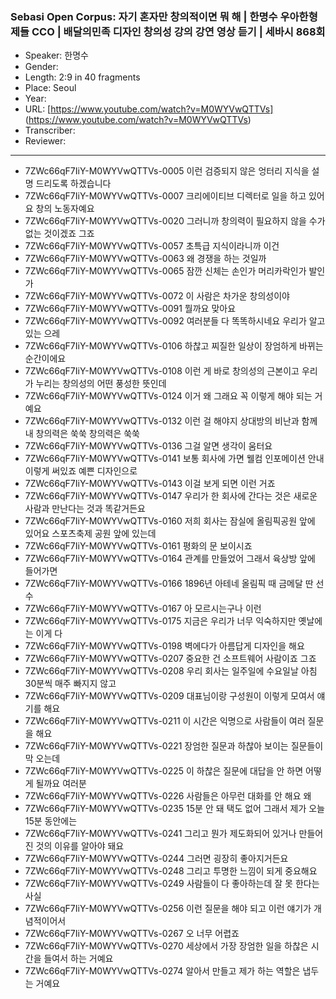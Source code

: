 ### Sebasi Open Corpus: 자기 혼자만 창의적이면 뭐 해 | 한명수 우아한형제들 CCO | 배달의민족 디자인 창의성 강의 강연 영상 듣기 | 세바시 868회

- Speaker: 한명수
- Gender: 
- Length: 2:9 in 40 fragments
- Place: Seoul
- Year: 
- URL: [https://www.youtube.com/watch?v=M0WYVwQTTVs] (https://www.youtube.com/watch?v=M0WYVwQTTVs)
- Transcriber: 
- Reviewer: 

---

- 7ZWc66qF7IiY-M0WYVwQTTVs-0005 이런 검증되지 않은 엉터리 지식을 설명 드리도록 하겠습니다
- 7ZWc66qF7IiY-M0WYVwQTTVs-0007 크리에이티브 디렉터로 일을 하고 있어요 창의 노동자예요
- 7ZWc66qF7IiY-M0WYVwQTTVs-0020 그러니까 창의력이 필요하지 않을 수가 없는 것이겠죠 그죠
- 7ZWc66qF7IiY-M0WYVwQTTVs-0057 초특급 지식이라니까 이건
- 7ZWc66qF7IiY-M0WYVwQTTVs-0063 왜 경쟁을 하는 것일까
- 7ZWc66qF7IiY-M0WYVwQTTVs-0065 잠깐 신체는 손인가 머리카락인가 발인가
- 7ZWc66qF7IiY-M0WYVwQTTVs-0072 이 사람은 차가운 창의성이야
- 7ZWc66qF7IiY-M0WYVwQTTVs-0091 뭘까요 맞아요
- 7ZWc66qF7IiY-M0WYVwQTTVs-0092 여러분들 다 똑똑하시네요 우리가 알고 있는 으레
- 7ZWc66qF7IiY-M0WYVwQTTVs-0106 하찮고 찌질한 일상이 장엄하게 바뀌는 순간이에요
- 7ZWc66qF7IiY-M0WYVwQTTVs-0108 이런 게 바로 창의성의 근본이고 우리가 누리는 창의성의 어떤 풍성한 뜻인데
- 7ZWc66qF7IiY-M0WYVwQTTVs-0124 이거 왜 그래요 꼭 이렇게 해야 되는 거예요
- 7ZWc66qF7IiY-M0WYVwQTTVs-0132 이런 걸 해야지 상대방의 비난과 함께 내 창의력은 쑥쑥 창의력은 쑥쑥
- 7ZWc66qF7IiY-M0WYVwQTTVs-0136 그걸 알면 생각이 움터요
- 7ZWc66qF7IiY-M0WYVwQTTVs-0141 보통 회사에 가면 웰컴 인포메이션 안내 이렇게 써있죠 예쁜 디자인으로
- 7ZWc66qF7IiY-M0WYVwQTTVs-0143 이걸 보게 되면 이런 거죠
- 7ZWc66qF7IiY-M0WYVwQTTVs-0147 우리가 한 회사에 간다는 것은 새로운 사람과 만난다는 것과 똑같거든요
- 7ZWc66qF7IiY-M0WYVwQTTVs-0160 저희 회사는 잠실에 올림픽공원 앞에 있어요 스포츠축제 공원 앞에 있는데
- 7ZWc66qF7IiY-M0WYVwQTTVs-0161 평화의 문 보이시죠
- 7ZWc66qF7IiY-M0WYVwQTTVs-0164 관계를 만들었어 그래서 육상방 앞에 들어가면
- 7ZWc66qF7IiY-M0WYVwQTTVs-0166 1896년 아테네 올림픽 때 금메달 딴 선수
- 7ZWc66qF7IiY-M0WYVwQTTVs-0167 아 모르시는구나 이런
- 7ZWc66qF7IiY-M0WYVwQTTVs-0175 지금은 우리가 너무 익숙하지만 옛날에는 이게 다
- 7ZWc66qF7IiY-M0WYVwQTTVs-0198 벽에다가 아름답게 디자인을 해요
- 7ZWc66qF7IiY-M0WYVwQTTVs-0207 중요한 건 소프트웨어 사람이죠 그죠
- 7ZWc66qF7IiY-M0WYVwQTTVs-0208 우리 회사는 일주일에 수요일날 아침 30분씩 매주 빠지지 않고
- 7ZWc66qF7IiY-M0WYVwQTTVs-0209 대표님이랑 구성원이 이렇게 모여서 얘기를 해요
- 7ZWc66qF7IiY-M0WYVwQTTVs-0211 이 시간은 익명으로 사람들이 여러 질문을 해요
- 7ZWc66qF7IiY-M0WYVwQTTVs-0221 장엄한 질문과 하찮아 보이는 질문들이 막 오는데
- 7ZWc66qF7IiY-M0WYVwQTTVs-0225 이 하찮은 질문에 대답을 안 하면 어떻게 될까요 여러분
- 7ZWc66qF7IiY-M0WYVwQTTVs-0226 사람들은 아무런 대화를 안 해요 왜
- 7ZWc66qF7IiY-M0WYVwQTTVs-0235 15분 안 돼 택도 없어 그래서 제가 오늘 15분 동안에는
- 7ZWc66qF7IiY-M0WYVwQTTVs-0241 그리고 뭔가 제도화되어 있거나 만들어진 것의 이유를 알아야 돼요
- 7ZWc66qF7IiY-M0WYVwQTTVs-0244 그러면 굉장히 좋아지거든요
- 7ZWc66qF7IiY-M0WYVwQTTVs-0248 그리고 투명한 느낌이 되게 중요해요
- 7ZWc66qF7IiY-M0WYVwQTTVs-0249 사람들이 다 좋아하는데 잘 못 한다는 사실
- 7ZWc66qF7IiY-M0WYVwQTTVs-0256 이런 질문을 해야 되고 이런 얘기가 개념적이어서
- 7ZWc66qF7IiY-M0WYVwQTTVs-0267 오 너무 어렵죠
- 7ZWc66qF7IiY-M0WYVwQTTVs-0270 세상에서 가장 장엄한 일을 하찮은 시간을 들여서 하는 거예요
- 7ZWc66qF7IiY-M0WYVwQTTVs-0274 알아서 만들고 제가 하는 역할은 냅두는 거예요

